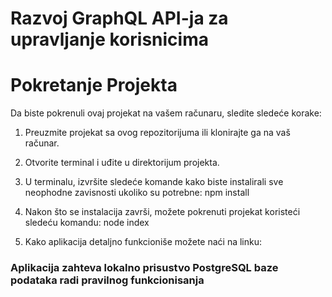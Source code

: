 # Razvoj GraphQL API-ja za upravljanje korisnicima


# Pokretanje Projekta

Da biste pokrenuli ovaj projekat na vašem računaru, sledite sledeće korake:

1. Preuzmite projekat sa ovog repozitorijuma ili klonirajte ga na vaš računar.

2. Otvorite terminal i uđite u direktorijum projekta.

3. U terminalu, izvršite sledeće komande kako biste instalirali sve neophodne zavisnosti ukoliko su potrebne:
    npm install


4. Nakon što se instalacija završi, možete pokrenuti projekat koristeći sledeću komandu:
    node index

5. Kako aplikacija detaljno funkcionišе možete naći na linku: 

### Aplikacija zahteva lokalno prisustvo PostgreSQL baze podataka radi pravilnog funkcionisanja